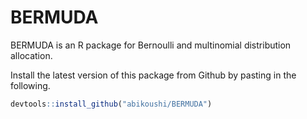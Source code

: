 # BERMUDA
BERMUDA is an R package for Bernoulli and multinomial distribution allocation.

Install the latest version of this package from Github by pasting in the following.

~~~R
devtools::install_github("abikoushi/BERMUDA")
~~~
